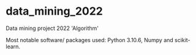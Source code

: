 # data_mining_2022
Data mining project 2022 'Algorithm'

Most notable software/ packages used:
Python 3.10.6, Numpy and scikit-learn.